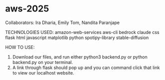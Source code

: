 # aws-2025
Collaborators: Ira Dharia, Emily Tom, Nandita Paranjape

TECHNOLOGIES USED:
amazon-web-services
aws-cli
bedrock
claude
css
flask
html
javascript
matplotlib
python
spotipy-library
stable-diffusion

HOW TO USE:
1. Download our files, and run either python3 backend.py or python backend.py on your terminal.
2. A link through flask should pop up and you can command click that link to view our localhost website.

